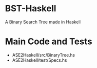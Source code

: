 # BST-Haskell
A Binary Search Tree made in Haskell
# Main Code and Tests
- ASE2Haskell/src/BinaryTree.hs
- ASE2Haskell/test/Specs.hs
